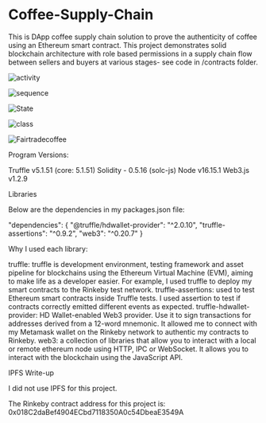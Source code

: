 # Coffee-Supply-Chain

This is DApp coffee supply chain solution to prove the authenticity of coffee using an Ethereum smart contract. This project demonstrates
solid blockchain architecture with role based permissions in a supply chain flow between sellers and buyers at various stages- see code in /contracts folder. 


![activity](https://user-images.githubusercontent.com/67720949/177696085-bd69f935-1e28-47dc-b303-fb24c4ec6c09.png)

![sequence](https://user-images.githubusercontent.com/67720949/177696098-76705450-a16f-44a9-a458-dfdeeaaf3a8f.png)

![State](https://user-images.githubusercontent.com/67720949/177696111-ede6a48c-6aae-405c-8936-4c8688234372.png)

![class](https://user-images.githubusercontent.com/67720949/177696125-549e1752-9c44-4b07-9aa6-8da52b936b60.png)

![Fairtradecoffee](https://user-images.githubusercontent.com/67720949/177696131-9d540509-cd40-455c-b50a-7560db0f0cfb.png)


Program Versions:

Truffle v5.1.51 (core: 5.1.51)
Solidity - 0.5.16 (solc-js)
Node v16.15.1
Web3.js v1.2.9



Libraries 

Below are the dependencies in my packages.json file:

"dependencies": {
    "@truffle/hdwallet-provider": "^2.0.10",
    "truffle-assertions": "^0.9.2",
    "web3": "^0.20.7"
  }


Why I used each library:

    
truffle: truffle is development environment, testing framework and asset pipeline for blockchains using the Ethereum Virtual Machine (EVM), aiming to make life as a developer easier. 
For example, I used truffle to deploy my smart contracts to the Rinkeby test network.
truffle-assertions: used to test Ethereum smart contracts inside Truffle tests. I used assertion to test if contracts correctly emitted different events as expected.
truffle-hdwallet-provider: HD Wallet-enabled Web3 provider. Use it to sign transactions for addresses derived from a 12-word mnemonic.
It allowed me to connect with my Metamask wallet on the Rinkeby network to authentic my contracts to Rinkeby.
web3: a collection of libraries that allow you to interact with a local or remote ethereum node using HTTP, IPC or WebSocket. It allows you to interact with the blockchain using the JavaScript API.

IPFS Write-up

I did not use IPFS for this project.

The Rinkeby contract address for this project is: 0x018C2daBef4904ECbd7118350A0c54DbeaE3549A

